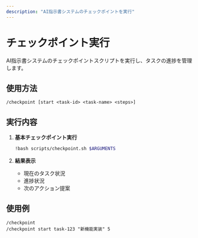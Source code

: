 ```yaml
---
description: "AI指示書システムのチェックポイントを実行"
---
```


# チェックポイント実行

AI指示書システムのチェックポイントスクリプトを実行し、タスクの進捗を管理します。

## 使用方法

```
/checkpoint [start <task-id> <task-name> <steps>]
```

## 実行内容

1. **基本チェックポイント実行**
   ```bash
   !bash scripts/checkpoint.sh $ARGUMENTS
   ```

2. **結果表示**
   - 現在のタスク状況
   - 進捗状況
   - 次のアクション提案

## 使用例

```
/checkpoint
/checkpoint start task-123 "新機能実装" 5
```

